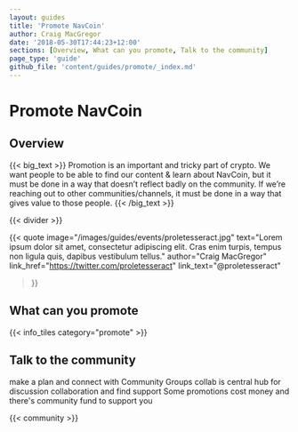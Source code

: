 ```yaml
---
layout: guides
title: 'Promote NavCoin'
author: Craig MacGregor
date: '2018-05-30T17:44:23+12:00'
sections: [Overview, What can you promote, Talk to the community]
page_type: 'guide'
github_file: 'content/guides/promote/_index.md'
---
```


# Promote NavCoin

## Overview

{{< big_text >}}
Promotion is an important and tricky part of crypto. We want people to be able to find our content & learn about NavCoin, but it must be done in a way that doesn’t reflect badly on the community. If we’re reaching out to other communities/channels, it must be done in a way that gives value to those people.
{{< /big_text >}}

{{< divider >}}


{{< quote
  image="/images/guides/events/proletesseract.jpg"
  text="Lorem ipsum dolor sit amet, consectetur adipiscing elit. Cras enim turpis, tempus non ligula quis, dapibus vestibulum tellus."
  author="Craig MacGregor"
  link_href="https://twitter.com/proletesseract"
  link_text="@proletesseract"
>}}

## What can you promote

{{< info_tiles category="promote" >}}

## Talk to the community

make a plan and connect with Community Groups
collab is central hub for discussion collaboration and find support
Some promotions cost money and there's community fund to support you


{{< community >}}